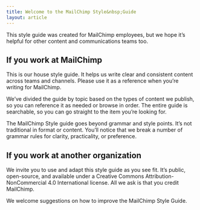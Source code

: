 ```yaml
---
title: Welcome to the MailChimp Style&nbsp;Guide
layout: article
---
```


This style guide was created for MailChimp employees, but we hope it’s helpful for other content and communications teams too.

## If you work at MailChimp

This is our house style guide. It helps us write clear and consistent content across teams and channels. Please use it as a reference when you’re writing for MailChimp.

We’ve divided the guide by topic based on the types of content we publish, so you can reference it as needed or browse in order. The entire guide is searchable, so you can go straight to the item you’re looking for.

The MailChimp Style guide goes beyond grammar and style points. It’s not traditional in format or content. You’ll notice that we break a number of grammar rules for clarity, practicality, or preference. 

## If you work at another organization 

We invite you to use and adapt this style guide as you see fit. It’s public, open-source, and available under a Creative Commons Attribution-NonCommercial 4.0 International license. All we ask is that you credit MailChimp.

We welcome suggestions on how to improve the MailChimp Style Guide.
